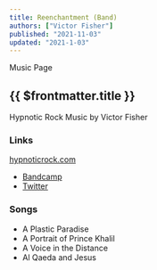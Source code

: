 ```yaml
---
title: Reenchantment (Band)
authors: ["Victor Fisher"]
published: "2021-11-03"
updated: "2021-1-03"
---
```


<g-link to="/music">Music Page</g-link>

## {{ $frontmatter.title }}

Hypnotic Rock Music by Victor Fisher

### Links

<a href="http://hypnoticrock.com">hypnoticrock.com</a>
* <a href="https://reenchantment.bandcamp.com">Bandcamp</a>
* <a href="https://twitter.com/hypnoticrock">Twitter</a>
<!-- * <a href="https://www.facebook.com/hypnoticrock">Facebook</a> -->
<!-- * <a href="https://www.youtube.com/user/reverendofdespair">YouTube (The Reverend of Despair)</a> -->
<!-- * <a href="https://www.youtube.com/channel/UCUty3MJPa-JrdNLJtiSxttA">YouTube (Reenchantment)</a> -->
<!-- * <a href="https://www.instagram.com/hypnoticrock/">Instagram</a> -->
<!-- * <a href="https://www.tiktok.com/@hypnoticrock?">TikTok</a> -->
<!-- * Snapchat -->

### Songs
* <g-link to="/song/a-plastic-paradise">A Plastic Paradise</g-link>
* <g-link to="/song/a-portrait-of-prince-khalil">A Portrait of Prince Khalil</g-link>
* <g-link to="/song/a-voice-in-the-distance">A Voice in the Distance</g-link>
* <g-link to="/song/al-qaeda-and-jesus">Al Qaeda and Jesus</g-link>
